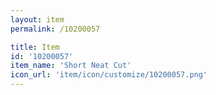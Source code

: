 ```yaml
---
layout: item
permalink: /10200057

title: Item
id: '10200057'
item_name: 'Short Neat Cut'
icon_url: 'item/icon/customize/10200057.png'
---
```

